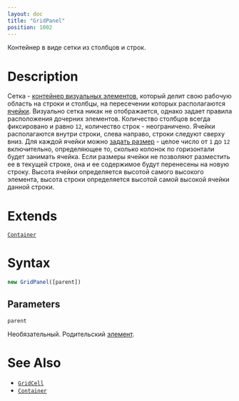 ```yaml
---
layout: doc
title: "GridPanel"
position: 1002
---
```


Контейнер в виде сетки из столбцов и строк.

# Description

Сетка - [контейнер визуальных элементов](../../KeyConcepts/Container/), который делит свою рабочую
область на строки и столбцы, на пересечении которых располагаются [ячейки](GridCell/). Визуально
сетка никак не отображается, однако задает правила расположения дочерних элементов. Количество
столбцов всегда фиксировано и равно `12`, количество строк - неограничено. Ячейки располагаются
внутри строки, слева направо, строки следуют сверху вниз. Для каждой ячейки можно
[задать размер](GridCell/GridCell.setColumnSpan/) - целое число от `1` до `12` включительно,
определяющее то, сколько колонок по горизонтали будет занимать ячейка. Если размеры ячейки не
позволяют разместить ее в текущей строке, она и ее содержимое будут перенесены на новую строку.
Высота ячейки определяется высотой самого высокого элемента, высота строки определяется высотой
самой высокой ячейки данной строки.

# Extends

[`Container`](../../KeyConcepts/Container/)

# Syntax

```js
new GridPanel([parent])
```

## Parameters

`parent`

Необязательный. Родительский [элемент](../../KeyConcepts/Element/).

# See Also

* [`GridCell`](GridCell/)
* [`Container`](../../KeyConcepts/Container/)

